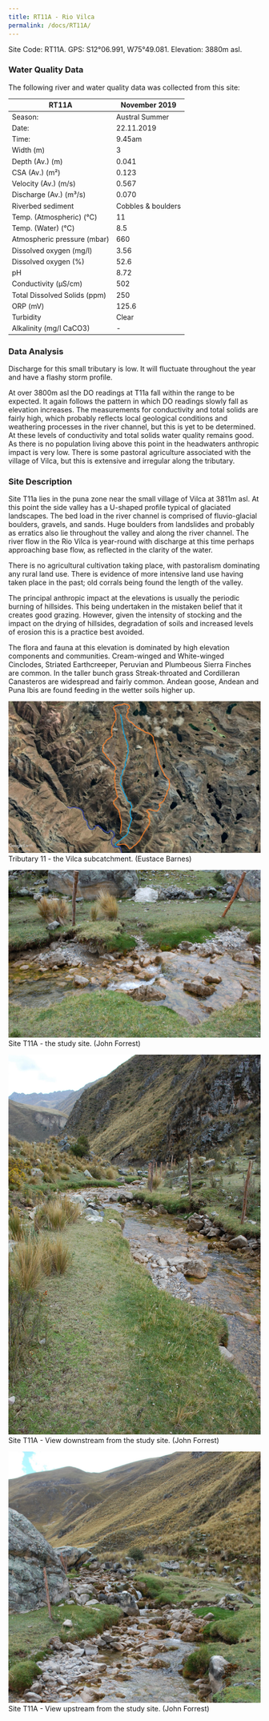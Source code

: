 ```yaml
---
title: RT11A - Rio Vilca
permalink: /docs/RT11A/
---
```



Site Code: RT11A.  GPS: S12°06.991, W75°49.081. Elevation:
3880m asl.

### Water Quality Data

The following river and water quality data was collected from this site:

| RT11A                        | November 2019                 | 
|------------------------------|-------------------------------|
| Season:                      | Austral Summer                |
| Date:                        | 22.11.2019                    |
| Time:                        | 9.45am                        |
| Width (m)                    | 3                             |
| Depth (Av.) (m)              | 0.041                         |
| CSA (Av.) (m²)               | 0.123                         |
| Velocity (Av.) (m/s)         | 0.567                         |
| Discharge (Av.) (m³/s)       | 0.070                         |
| Riverbed sediment            | Cobbles & boulders            |
| Temp. (Atmospheric) (°C)     | 11                            |
| Temp. (Water) (°C)           | 8.5                           |
| Atmospheric pressure (mbar)  | 660                           |
| Dissolved oxygen (mg/l)      | 3.56                          |
| Dissolved oxygen (%)         | 52.6                          |
| pH                           | 8.72                          |
| Conductivity (µS/cm)         | 502                           |
| Total Dissolved Solids (ppm) | 250                           |
| ORP (mV)                     | 125.6                         |
| Turbidity                    | Clear                         |
| Alkalinity (mg/l CaCO3)      |    -   |


### Data Analysis
Discharge for this small tributary is low. It will fluctuate throughout the year and have a flashy storm profile.

At over 3800m asl the DO readings at T11a fall within the range to be expected. It again follows the pattern in which DO readings slowly fall as elevation increases. The measurements for conductivity and total solids are fairly high, which probably reflects local geological conditions and weathering processes in the river channel, but this is yet to be determined. At these levels of conductivity and total solids water quality remains good. As there is no population living above this point in the headwaters anthropic impact is very low. There is some pastoral agriculture associated with the village of Vilca, but this is extensive and irregular along the tributary.  

### Site Description
Site T11a lies in the puna zone near the small village of Vilca at 3811m asl. At this point the side valley has a U-shaped profile typical of glaciated landscapes. The bed load in the river channel is comprised of fluvio-glacial boulders, gravels, and sands. Huge boulders from landslides and probably as erratics also lie throughout the valley and along the river channel. The river flow in the Rio Vilca is year-round with discharge at this time perhaps approaching base flow, as reflected in the clarity of the water. 

There is no agricultural cultivation taking place, with pastoralism dominating any rural land use. There is evidence of more intensive land use having taken place in the past; old corrals being found the length of the valley. 

The principal anthropic impact at the elevations is usually the periodic burning of hillsides. This being undertaken in the mistaken belief that it creates good grazing. However, given the intensity of stocking and the impact on the drying of hillsides, degradation of soils and increased levels of erosion this is a practice best avoided. 

The flora and fauna at this elevation is dominated by high elevation components and communities. Cream-winged and White-winged Cinclodes, Striated Earthcreeper, Peruvian and Plumbeous Sierra Finches are common. In the taller bunch grass Streak-throated and Cordilleran Canasteros are widespread and fairly common. Andean goose, Andean and Puna Ibis are found feeding in the wetter soils higher up. 


![Tributary T11 - the Vilca subcatchment. (Eustace Barnes)](/assets/SiteDescriptions/T11/T11Vilcasubcatchment2.jpg)
Tributary 11 - the Vilca subcatchment. (Eustace Barnes)


![Site T11A - the study site. (John Forrest)](/assets/SiteDescriptions/T11/T11AStudysite.jpg)
Site T11A - the study site. (John Forrest)


![Site T11A - View downstream from the study site. (John Forrest)](/assets/SiteDescriptions/T11/T11AViewdownstream.jpg)
Site T11A - View downstream from the study site. (John Forrest)


![Site T11A - View upstream from the study site. (John Forrest)](/assets/SiteDescriptions/T11/T11AViewupstream.jpg)
Site T11A - View upstream from the study site. (John Forrest)

